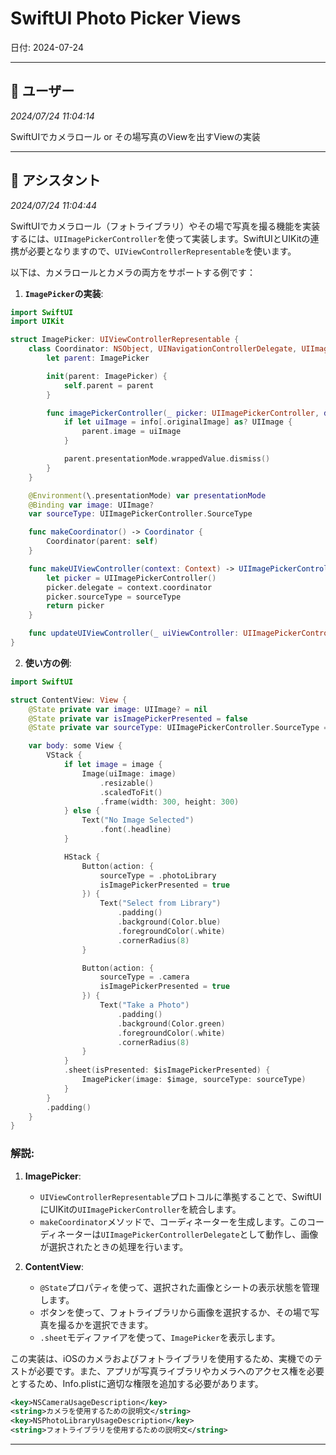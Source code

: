 # SwiftUI Photo Picker Views

日付: 2024-07-24

---

## 👤 ユーザー
*2024/07/24 11:04:14*

SwiftUIでカメラロール or その場写真のViewを出すViewの実装

---

## 🤖 アシスタント
*2024/07/24 11:04:44*

SwiftUIでカメラロール（フォトライブラリ）やその場で写真を撮る機能を実装するには、`UIImagePickerController`を使って実装します。SwiftUIとUIKitの連携が必要となりますので、`UIViewControllerRepresentable`を使います。

以下は、カメラロールとカメラの両方をサポートする例です：

1. **`ImagePicker`の実装**:
```swift
import SwiftUI
import UIKit

struct ImagePicker: UIViewControllerRepresentable {
    class Coordinator: NSObject, UINavigationControllerDelegate, UIImagePickerControllerDelegate {
        let parent: ImagePicker

        init(parent: ImagePicker) {
            self.parent = parent
        }

        func imagePickerController(_ picker: UIImagePickerController, didFinishPickingMediaWithInfo info: [UIImagePickerController.InfoKey : Any]) {
            if let uiImage = info[.originalImage] as? UIImage {
                parent.image = uiImage
            }

            parent.presentationMode.wrappedValue.dismiss()
        }
    }

    @Environment(\.presentationMode) var presentationMode
    @Binding var image: UIImage?
    var sourceType: UIImagePickerController.SourceType

    func makeCoordinator() -> Coordinator {
        Coordinator(parent: self)
    }

    func makeUIViewController(context: Context) -> UIImagePickerController {
        let picker = UIImagePickerController()
        picker.delegate = context.coordinator
        picker.sourceType = sourceType
        return picker
    }

    func updateUIViewController(_ uiViewController: UIImagePickerController, context: Context) {}
}
```

2. **使い方の例**:
```swift
import SwiftUI

struct ContentView: View {
    @State private var image: UIImage? = nil
    @State private var isImagePickerPresented = false
    @State private var sourceType: UIImagePickerController.SourceType = .photoLibrary

    var body: some View {
        VStack {
            if let image = image {
                Image(uiImage: image)
                    .resizable()
                    .scaledToFit()
                    .frame(width: 300, height: 300)
            } else {
                Text("No Image Selected")
                    .font(.headline)
            }

            HStack {
                Button(action: {
                    sourceType = .photoLibrary
                    isImagePickerPresented = true
                }) {
                    Text("Select from Library")
                        .padding()
                        .background(Color.blue)
                        .foregroundColor(.white)
                        .cornerRadius(8)
                }

                Button(action: {
                    sourceType = .camera
                    isImagePickerPresented = true
                }) {
                    Text("Take a Photo")
                        .padding()
                        .background(Color.green)
                        .foregroundColor(.white)
                        .cornerRadius(8)
                }
            }
            .sheet(isPresented: $isImagePickerPresented) {
                ImagePicker(image: $image, sourceType: sourceType)
            }
        }
        .padding()
    }
}
```

### 解説:
1. **ImagePicker**:
    - `UIViewControllerRepresentable`プロトコルに準拠することで、SwiftUIにUIKitの`UIImagePickerController`を統合します。
    - `makeCoordinator`メソッドで、コーディネーターを生成します。このコーディネーターは`UIImagePickerControllerDelegate`として動作し、画像が選択されたときの処理を行います。

2. **ContentView**:
    - `@State`プロパティを使って、選択された画像とシートの表示状態を管理します。
    - ボタンを使って、フォトライブラリから画像を選択するか、その場で写真を撮るかを選択できます。
    - `.sheet`モディファイアを使って、`ImagePicker`を表示します。

この実装は、iOSのカメラおよびフォトライブラリを使用するため、実機でのテストが必要です。また、アプリが写真ライブラリやカメラへのアクセス権を必要とするため、Info.plistに適切な権限を追加する必要があります。

```xml
<key>NSCameraUsageDescription</key>
<string>カメラを使用するための説明文</string>
<key>NSPhotoLibraryUsageDescription</key>
<string>フォトライブラリを使用するための説明文</string>
```

---
